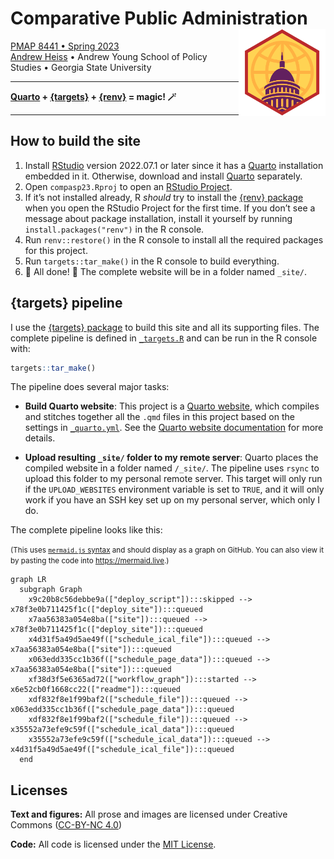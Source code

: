 
<!-- README.md is generated from README.qmd. Please edit that file -->

# Comparative Public Administration <a href='https://compasp23.classes.andrewheiss.com/'><img src='files/favicon-512.png' align="right" height="139" /></a>

[PMAP 8441 • Spring 2023](https://compasp23.classes.andrewheiss.com/)  
[Andrew Heiss](https://www.andrewheiss.com/) • Andrew Young School of
Policy Studies • Georgia State University

------------------------------------------------------------------------

**[Quarto](https://quarto.org/) +
[{targets}](https://docs.ropensci.org/targets/) +
[{renv}](https://rstudio.github.io/renv/) = magic! 🪄**

------------------------------------------------------------------------

## How to build the site

1.  Install
    [RStudio](https://www.rstudio.com/products/rstudio/download/#download)
    version 2022.07.1 or later since it has a
    [Quarto](https://quarto.org/) installation embedded in it.
    Otherwise, download and install [Quarto](https://quarto.org/)
    separately.
2.  Open `compasp23.Rproj` to open an [RStudio
    Project](https://r4ds.had.co.nz/workflow-projects.html).
3.  If it’s not installed already, R *should* try to install the [{renv}
    package](https://rstudio.github.io/renv/) when you open the RStudio
    Project for the first time. If you don’t see a message about package
    installation, install it yourself by running
    `install.packages("renv")` in the R console.
4.  Run `renv::restore()` in the R console to install all the required
    packages for this project.
5.  Run `targets::tar_make()` in the R console to build everything.
6.  🎉 All done! 🎉 The complete website will be in a folder named
    `_site/`.

## {targets} pipeline

I use the [{targets} package](https://docs.ropensci.org/targets/) to
build this site and all its supporting files. The complete pipeline is
defined in [`_targets.R`](_targets.R) and can be run in the R console
with:

``` r
targets::tar_make()
```

The pipeline does several major tasks:

- **Build Quarto website**: This project is a [Quarto
  website](https://quarto.org/docs/websites/), which compiles and
  stitches together all the `.qmd` files in this project based on the
  settings in [`_quarto.yml`](_quarto.yml). See the [Quarto website
  documentation](https://quarto.org/docs/websites/) for more details.

- **Upload resulting `_site/` folder to my remote server**: Quarto
  places the compiled website in a folder named `/_site/`. The pipeline
  uses `rsync` to upload this folder to my personal remote server. This
  target will only run if the `UPLOAD_WEBSITES` environment variable is
  set to `TRUE`, and it will only work if you have an SSH key set up on
  my personal server, which only I do.

The complete pipeline looks like this:

<small>(This uses [`mermaid.js`
syntax](https://mermaid-js.github.io/mermaid/) and should display as a
graph on GitHub. You can also view it by pasting the code into
<https://mermaid.live>.)</small>

``` mermaid
graph LR
  subgraph Graph
    x9c20b8c56debbe9a(["deploy_script"]):::skipped --> x78f3e0b711425f1c(["deploy_site"]):::queued
    x7aa56383a054e8ba(["site"]):::queued --> x78f3e0b711425f1c(["deploy_site"]):::queued
    x4d31f5a49d5ae49f(["schedule_ical_file"]):::queued --> x7aa56383a054e8ba(["site"]):::queued
    x063edd335cc1b36f(["schedule_page_data"]):::queued --> x7aa56383a054e8ba(["site"]):::queued
    xf38d3f5e6365ad72(["workflow_graph"]):::started --> x6e52cb0f1668cc22(["readme"]):::queued
    xdf832f8e1f99baf2(["schedule_file"]):::queued --> x063edd335cc1b36f(["schedule_page_data"]):::queued
    xdf832f8e1f99baf2(["schedule_file"]):::queued --> x35552a73efe9c59f(["schedule_ical_data"]):::queued
    x35552a73efe9c59f(["schedule_ical_data"]):::queued --> x4d31f5a49d5ae49f(["schedule_ical_file"]):::queued
  end
```

## Licenses

**Text and figures:** All prose and images are licensed under Creative
Commons ([CC-BY-NC
4.0](https://creativecommons.org/licenses/by-nc/4.0/))

**Code:** All code is licensed under the [MIT License](LICENSE.md).
